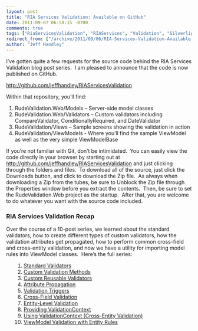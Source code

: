 ```yaml
---
layout: post
title: "RIA Services Validation: Available on GitHub"
date: 2011-09-07 06:50:15 -0700
comments: true
tags: ["RiaServicesValidation", "RIAServices", "Validation", "Silverlight", "DataAnnotations"]
redirect_from: ["/archive/2011/09/06/RIA-Services-Validation-Available-on-GitHub.aspx/", "/archive/2011/09/06/ria-services-validation-available-on-github.aspx"]
author: "Jeff Handley"
---
```

<!-- more -->
<p>I’ve gotten quite a few requests for the source code behind the RIA Services Validation blog post series.  I am pleased to announce that the code is now published on GitHub.</p>  <p><a href="http://github.com/jeffhandley/RIAServicesValidation">http://github.com/jeffhandley/RIAServicesValidation</a></p>  <p>Within that repository, you’ll find:</p>  <ol>   <li>RudeValidation.Web/Models – Server-side model classes </li>  <li>RudeValidation.Web/Validators – Custom validators including CompareValidator, ConditionallyRequired, and DateValidator </li>  <li>RudeValidation/Views – Sample screens showing the validation in action </li>  <li>RudeValidation/ViewModels - Where you’ll find the sample ViewModel as well as the very simple ViewModelBase </li> </ol>  <p>If you’re not familiar with Git, don’t be intimidated.  You can easily view the code directly in your browser by starting out at <a href="http://github.com/jeffhandley/RIAServicesValidation">http://github.com/jeffhandley/RIAServicesValidation</a> and just clicking through the folders and files.  To download all of the source, just click the Downloads button, and click to download the Zip file.  As always when downloading a Zip from the tubes, be sure to Unblock the Zip file through the Properties window before you extract the contents.  Then, be sure to set the RudeValidation.Web project as the startup.  After that, you are welcome to do whatever you want with the source code included.</p>  <h3>RIA Services Validation Recap</h3>  <p>Over the course of a 10-post series, we learned about the standard validators, how to create different types of custom validators, how the validation attributes get propagated, how to perform common cross-field and cross-entity validation, and now we have a utility for importing model rules into ViewModel classes.  Here’s the full series:</p>  <ol>   <ol>   <li><a href="http://jeffhandley.com/archive/2010/09/22/RiaServicesStandardValidators.aspx">Standard Validators</a> </li>  <li><a href="http://jeffhandley.com/archive/2010/09/25/RiaServicesCustomValidationMethods.aspx">Custom Validation Methods</a> </li>  <li><a href="http://jeffhandley.com/archive/2010/09/26/RiaServicesCustomReusableValidators.aspx">Custom Reusable Validators</a> </li>  <li><a href="http://jeffhandley.com/archive/2010/09/30/RiaServicesValidationAttributePropagation.aspx">Attribute Propagation</a> </li>  <li><a href="http://jeffhandley.com/archive/2010/10/06/RiaServicesValidationTriggers.aspx">Validation Triggers</a> </li>  <li><a href="http://jeffhandley.com/archive/2010/10/10/CrossFieldValidation.aspx">Cross-Field Validation</a> </li>  <li><a href="http://jeffhandley.com/archive/2010/10/12/EntityLevelValidation.aspx">Entity-Level Validation</a> </li>  <li><a href="http://jeffhandley.com/archive/2010/10/25/RiaServicesValidationContext.aspx">Providing ValidationContext</a> </li>  <li><a href="http://jeffhandley.com/archive/2010/10/25/CrossEntityValidation.aspx">Using ValidationContext (Cross-Entity Validation)</a> </li>  <li><a href="http://jeffhandley.com/archive/2011/09/06/ViewModelValidation.aspx">ViewModel Validation with Entity Rules</a> </li>   </ol> </ol>

